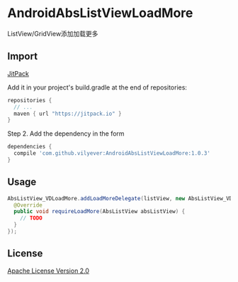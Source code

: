 # AndroidAbsListViewLoadMore
ListView/GridView添加加载更多

## Import
[JitPack](https://jitpack.io/)

Add it in your project's build.gradle at the end of repositories:

```gradle
repositories {
  // ...
  maven { url "https://jitpack.io" }
}
```

Step 2. Add the dependency in the form

```gradle
dependencies {
  compile 'com.github.vilyever:AndroidAbsListViewLoadMore:1.0.3'
}
```

## Usage
```java
AbsListView_VDLoadMore.addLoadMoreDelegate(listView, new AbsListView_VDLoadMore.LoadMoreDelegate() {
  @Override
  public void requireLoadMore(AbsListView absListView) {
    // TODO
  }
});
```

## License
[Apache License Version 2.0](http://www.apache.org/licenses/LICENSE-2.0.txt)

